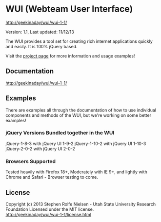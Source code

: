 # WUI (Webteam User Interface) #
[http://geekinaday/wui/wui-1-1/](http://geekinaday/wui/wui-1-1/)

Version: 1.1, Last updated: 11/12/13

The WUI provides a tool set for creating rich internet applications quickly and easily. It is 100% jQuery based.

Visit the [project page](http://geekinaday/wui/wui-1-1/) for more information and usage examples!


## Documentation ##
[http://geekinaday/wui/wui-1-1/](http://geekinaday/wui/wui-1-1/)


## Examples ##
There are examples all through the documentation of how to use individual components and methods of the WUI, but we're working on some better examples!


### jQuery Versions Bundled together in the WUI ###
jQuery-1-8-3 with jQuery UI 1-9-2
jQuery-1-10-2 with jQuery UI 1-10-3
jQuery-2-0-2 with jQuery UI 2-0-2


### Browsers Supported ###
Tested heavily with Firefox 18+, Moderately with IE 9+, and lightly with Chrome and Safari - Browser testing to come.


## License ##
Copyright (c) 2013 Stephen Rolfe Nielsen - Utah State University Research Foundation 
Licensed under the MIT license.  
[http://geekinaday/wui/wui-1-1/license.html](http://geekinaday/wui/wui-1-1/license.html)

